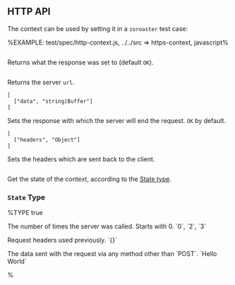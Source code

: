 
## HTTP API

The context can be used by setting it in a `zoroaster` test case:

%EXAMPLE: test/spec/http-context.js, ../../src => https-context, javascript%

```response => "string|buffer"
```

Returns what the response was set to (default `OK`).

```url => "string"
```

Returns the server `url`.

```### setResponse
[
  ["data", "string|Buffer"]
]
```

Sets the response with which the server will end the request. `OK` by default.

```### setHeaders
[
  ["headers", "Object"]
]
```

Sets the headers which are sent back to the client.

```### state => State
```

Get the state of the context, according to the [State type](#state-type).

### `State` Type

%TYPE true
<!-- <p name="postPromise" type="Promise">
  <d>asd</d>
  <e>asdf</e>
</p> -->
<p name="called" type="number">
  <d>The number of times the server was called. Starts with 0.</d>
  <e>`0`, `2`, `3`</e>
</p>
<p name="headers" type="object">
  <d>Request headers used previously.</d>
  <e>`{}`</e>
</p>
<p name="postData" type="string">
  <d>The data sent with the request via any method other than `POST`.</d>
  <e>`Hello World`</e>
</p>
%
